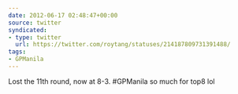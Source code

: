 ```yaml
---
date: 2012-06-17 02:48:47+00:00
source: twitter
syndicated:
- type: twitter
  url: https://twitter.com/roytang/statuses/214187809731391488/
tags:
- GPManila
---
```


Lost the 11th round, now at 8-3. #GPManila so much for top8 lol